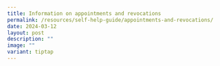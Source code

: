 ```yaml
---
title: Information on appointments and revocations
permalink: /resources/self-help-guide/appointments-and-revocations/
date: 2024-03-12
layout: post
description: ""
image: ""
variant: tiptap
---
```

